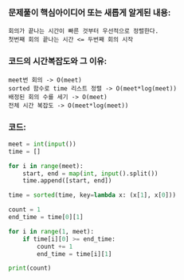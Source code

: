 ### 문제풀이 핵심아이디어 또는 새롭게 알게된 내용: 
    회의가 끝나는 시간이 빠른 것부터 우선적으로 정렬한다.
    첫번째 회의 끝나는 시간 <= 두번째 회의 시작

### 코드의 시간복잡도와 그 이유:
    meet번 회의 -> O(meet)
    sorted 함수로 time 리스트 정렬 -> O(meet*log(meet))
    배정된 회의 수를 세기 -> O(meet)
    전체 시간 복잡도 -> O(meet*log(meet))


### 코드:
```python
meet = int(input())
time = []

for i in range(meet):
    start, end = map(int, input().split())
    time.append([start, end])

time = sorted(time, key=lambda x: (x[1], x[0]))

count = 1
end_time = time[0][1]

for i in range(1, meet):
    if time[i][0] >= end_time:
        count += 1
        end_time = time[i][1]

print(count)
```
